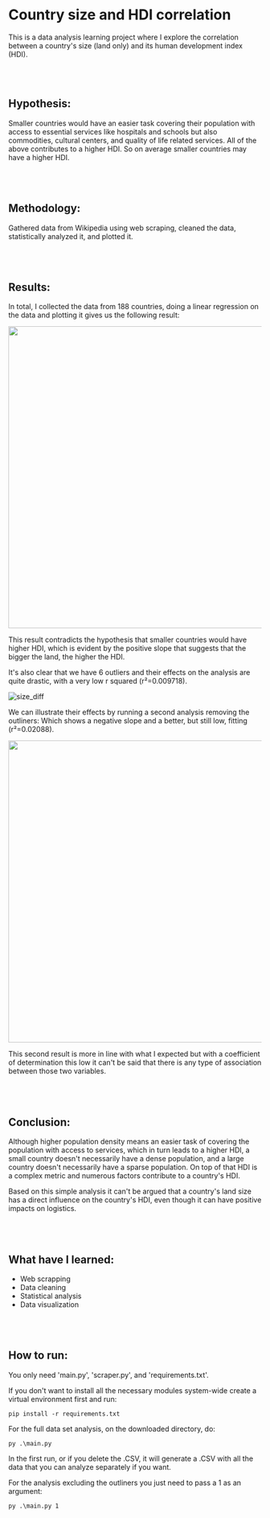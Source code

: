 # Country size and HDI correlation
This is a data analysis learning project where I explore the correlation between a country's size (land only) and its human development index (HDI).

<br/><br/>

## Hypothesis:
Smaller countries would have an easier task covering their population with access to essential services like hospitals and schools but also commodities, cultural centers, and quality of life related services.
All of the above contributes to a higher HDI. So on average smaller countries may have a higher HDI.
<br/><br/>
<br/><br/>

## Methodology:
Gathered data from Wikipedia using web scraping, cleaned the data, statistically analyzed it, and plotted it.
<br/><br/>
<br/><br/>

## Results:
In total, I collected the data from 188 countries, doing a linear regression on the data and plotting it gives us the following result:

<img src="https://user-images.githubusercontent.com/105181657/167732656-2266c443-0691-409e-9de1-55401bc66d69.png" width="600">

This result contradicts the hypothesis that smaller countries would have higher HDI, which is evident by the positive slope that suggests that the bigger the land, the higher the HDI.

It's also clear that we have 6 outliers and their effects on the analysis are quite drastic, with a very low r squared (r²=0.009718).

![size_diff](https://user-images.githubusercontent.com/105181657/167732694-fc29b8ad-666d-49f6-ae48-75fc3482da05.png)

We can illustrate their effects by running a second analysis removing the outliners:
Which shows a negative slope and a better, but still low, fitting (r²=0.02088).

<img src="https://user-images.githubusercontent.com/105181657/167734086-2cab3e58-50e1-4d91-89b8-9c3be256cadd.png" width="600">

This second result is more in line with what I expected but with a coefficient of determination this low it can't be said that there is any type of association between those two variables.
<br/><br/>
<br/><br/>

## Conclusion:
Although higher population density means an easier task of covering the population with access to services, which in turn leads to a higher HDI, a small country doesn't necessarily have a dense population, and a large country doesn't necessarily have a sparse population.
On top of that HDI is a complex metric and numerous factors contribute to a country's HDI.

Based on this simple analysis it can't be argued that a country's land size has a direct influence on the country's HDI, even though it can have positive impacts on logistics.
<br/><br/>
<br/><br/>

## What have I learned:
- Web scrapping
- Data cleaning
- Statistical analysis
- Data visualization
<br/><br/>
<br/><br/>

## How to run:
You only need 'main.py', 'scraper.py', and 'requirements.txt'.

If you don't want to install all the necessary modules system-wide create a virtual environment first and run:
```
pip install -r requirements.txt
```
For the full data set analysis, on the downloaded directory, do:
```
py .\main.py
```
In the first run, or if you delete the .CSV, it will generate a .CSV with all the data that you can analyze separately if you want.

For the analysis excluding the outliners you just need to pass a 1 as an argument:
```
py .\main.py 1
```
